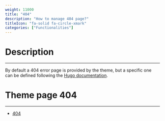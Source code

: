 ```yaml
---
weight: 11000
title: "404"
description: "How to manage 404 page?"
titleIcon: "fa-solid fa-circle-xmark"
categories: ["Functionalities"]
---
```


# Description
---

By default a 404 error page is provided by the theme, but a specific one can be defined following the [Hugo documentation](https://gohugo.io/templates/404/).

# Theme page 404
---

* [404](/404.html)
